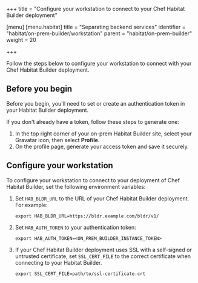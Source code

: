 +++
title = "Configure your workstation to connect to your Chef Habitat Builder deployment"

[menu]
  [menu.habitat]
    title = "Separating backend services"
    identifier = "habitat/on-prem-builder/workstation"
    parent = "habitat/on-prem-builder"
    weight = 20

+++

Follow the steps below to configure your workstation to connect with your Chef Habitat Builder deployment.

## Before you begin

Before you begin, you'll need to set or create an authentication token in your Habitat Builder deployment.

If you don't already have a token, follow these steps to generate one:

1. In the top right corner of your on-prem Habitat Builder site, select your Gravatar icon, then select **Profile**.
1. On the profile page, generate your access token and save it securely.

## Configure your workstation

To configure your workstation to connect to your deployment of Chef Habitat Builder, set the following environment variables:

1. Set `HAB_BLDR_URL` to the URL of your Chef Habitat Builder deployment.
   For example:

   ```shell
   export HAB_BLDR_URL=https://bldr.example.com/bldr/v1/
   ```

1. Set `HAB_AUTH_TOKEN` to your authentication token:

    ```shell
    export HAB_AUTH_TOKEN=<ON_PREM_BUILDER_INSTANCE_TOKEN>
    ```

1. If your Chef Habitat Builder deployment uses SSL with a self-signed or untrusted certificate, set `SSL_CERT_FILE` to the correct certificate when connecting to your Habitat Builder.

    ```shell
    export SSL_CERT_FILE=path/to/ssl-certificate.crt
    ```
